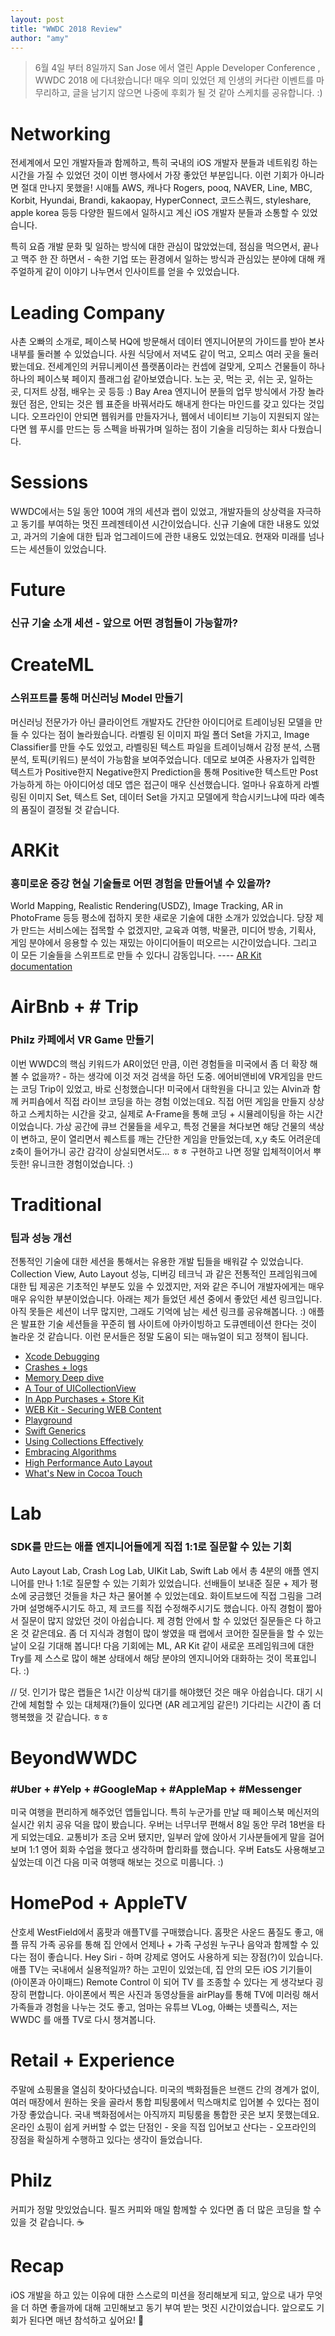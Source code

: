 ```yaml
---
layout: post
title: "WWDC 2018 Review"
author: "amy"
---
```


> 6월 4일 부터 8일까지 San Jose 에서 열린 Apple Developer Conference , WWDC 2018 에 다녀왔습니다! 매우 의미 있었던 제 인생의 커다란 이벤트를 마무리하고, 글을 남기지 않으면 나중에 후회가 될 것 같아 스케치를 공유합니다. :)

# Networking

전세계에서 모인 개발자들과 함께하고, 특히 국내의 iOS 개발자 분들과 네트워킹 하는 시간을 가질 수 있었던 것이 이번 행사에서 가장 좋았던 부분입니다. 이런 기회가 아니라면 절대 만나지 못했을! 시애틀 AWS, 캐나다 Rogers, pooq, NAVER, Line, MBC, Korbit, Hyundai, Brandi, kakaopay, HyperConnect, 코드스쿼드, styleshare, apple korea 등등 다양한 필드에서 일하시고 계신 iOS 개발자 분들과 소통할 수 있었습니다. 

특히 요즘 개발 문화 및 일하는 방식에 대한 관심이 많았었는데, 점심을 먹으면서, 끝나고 맥주 한 잔 하면서 - 속한 기업 또는 환경에서 일하는 방식과 관심있는 분야에 대해 캐주얼하게 같이 이야기 나누면서 인사이트를 얻을 수 있었습니다. 

# Leading Company

사촌 오빠의 소개로, 페이스북 HQ에 방문해서 데이터 엔지니어분의 가이드를 받아 본사 내부를 둘러볼 수 있었습니다. 사원 식당에서 저녁도 같이 먹고, 오피스 여러 곳을 둘러봤는데요. 전세계인의 커뮤니케이션 플랫폼이라는 컨셉에 걸맞게, 오피스 건물들이 하나 하나의 페이스북 페이지 플래그쉽 같아보였습니다. 노는 곳, 먹는 곳, 쉬는 곳, 일하는 곳, 디저트 상점, 배우는 곳 등등 :) Bay Area 엔지니어 분들의 업무 방식에서 가장 놀라웠던 점은, 안되는 것은 웹 표준을 바꿔서라도 해내게 한다는 마인드를 갖고 있다는 것입니다. 오프라인이 안되면 웹워커를 만들자거나, 웹에서 네이티브 기능이 지원되지 않는다면 웹 푸시를 만드는 등 스펙을 바꿔가며 일하는 점이 기술을 리딩하는 회사 다웠습니다. 

# Sessions

WWDC에서는 5일 동안 100여 개의 세션과 랩이 있었고, 개발자들의 상상력을 자극하고 동기를 부여하는 멋진 프레젠테이션 시간이었습니다. 신규 기술에 대한 내용도 있었고, 과거의 기술에 대한 팁과 업그레이드에 관한 내용도 있었는데요. 현재와 미래를 넘나드는 세션들이 있었습니다.

# Future 

### 신규 기술 소개 세션 - 앞으로 어떤 경험들이 가능할까?

# CreateML 

### 스위프트를 통해 머신러닝 Model 만들기

머신러닝 전문가가 아닌 클라이언트 개발자도 간단한 아이디어로 트레이닝된 모델을 만들 수 있다는 점이 놀라웠습니다. 라벨링 된 이미지 파일 폴더 Set을 가지고, Image Classifier를 만들 수도 있었고, 라벨링된 텍스트 파일을 트레이닝해서 감정 분석, 스팸 분석, 토픽(키워드) 분석이 가능함을 보여주었습니다. 데모로 보여준 사용자가 입력한 텍스트가 Positive한지 Negative한지 Prediction을 통해 Positive한 텍스트만 Post 가능하게 하는 아이디어성 데모 앱은 접근이 매우 신선했습니다. 얼마나 유효하게 라벨링된 이미지 Set, 텍스트 Set, 데이터 Set을 가지고 모델에게 학습시키느냐에 따라 예측의 품질이 결정될 것 같습니다. 

# ARKit

### 흥미로운 증강 현실 기술들로 어떤 경험을 만들어낼 수 있을까?

World Mapping, Realistic Rendering(USDZ), Image Tracking, AR in PhotoFrame 등등 평소에 접하지 못한 새로운 기술에 대한 소개가 있었습니다. 당장 제가 만드는 서비스에는 접목할 수 없겠지만, 교육과 여행, 박물관, 미디어 방송, 기획사, 게임 분야에서 응용할 수 있는 재밌는 아이디어들이 떠오르는 시간이었습니다. 그리고 이 모든 기술들을 스위프트로 만들 수 있다니 감동입니다. ---- [AR Kit documentation](https://developer.apple.com/documentation/arkit/scanning_and_detecting_3d_objects)


# AirBnb + # Trip 

### Philz 카페에서 VR Game 만들기 

이번 WWDC의 핵심 키워드가 AR이었던 만큼, 이런 경험들을 미국에서 좀 더 확장 해볼 수 없을까? - 하는 생각에 이것 저것 검색을 하던 도중. 에어비앤비에 VR게임을 만드는 코딩 Trip이 있었고, 바로 신청했습니다! 미국에서 대학원을 다니고 있는 Alvin과 함께 커피숍에서 직접 라이브 코딩을 하는 경험 이었는데요. 직접 어떤 게임을 만들지 상상하고 스케치하는 시간을 갖고, 실제로 A-Frame을 통해 코딩 + 시뮬레이팅을 하는 시간이었습니다. 가상 공간에 큐브 건물들을 세우고, 특정 건물을 쳐다보면 해당 건물의 색상이 변하고, 문이 열리면서 퀘스트를 깨는 간단한 게임을 만들었는데, x,y 축도 어려운데 z축이 들어가니 공간 감각이 상실되면서도... ㅎㅎ 구현하고 나면 정말 입체적이어서 뿌듯한! 유니크한 경험이었습니다. :) 

# Traditional

### 팁과 성능 개선

전통적인 기술에 대한 세션을 통해서는 유용한 개발 팁들을 배워갈 수 있었습니다. Collection View, Auto Layout 성능, 디버깅 테크닉 과 같은 전통적인 프레임워크에 대한 팁 제공은 기초적인 부분도 있을 수 있겠지만, 저와 같은 주니어 개발자에게는 매우 매우 유익한 부분이었습니다. 아래는 제가 들었던 세션 중에서 좋았던 세션 링크입니다. 아직 못들은 세션이 너무 많지만, 그래도 기억에 남는 세션 링크를 공유해봅니다. :) 애플은 발표한 기술 세션들을 꾸준히 웹 사이트에 아카이빙하고 도큐멘테이션 한다는 것이 놀라운 것 같습니다. 이런 문서들은 정말 도움이 되는 매뉴얼이 되고 정책이 됩니다.

- [Xcode Debugging](https://developer.apple.com/videos/play/wwdc2018/412/)
- [Crashes + logs](https://developer.apple.com/videos/play/wwdc2018/414/)
- [Memory Deep dive](https://developer.apple.com/videos/play/wwdc2018/416/) 
- [A Tour of UICollectionView](https://developer.apple.com/videos/play/wwdc2018/225/) 
- [In App Purchases + Store Kit](https://developer.apple.com/videos/play/wwdc2018/704/) 
- [WEB Kit - Securing WEB Content](https://developer.apple.com/videos/play/wwdc2018/207/)
- [Playground](https://developer.apple.com/videos/play/wwdc2018/402/)
- [Swift Generics](https://developer.apple.com/videos/play/wwdc2018/406/)
- [Using Collections Effectively](https://developer.apple.com/videos/play/wwdc2018/229/) 
- [Embracing Algorithms](https://developer.apple.com/videos/play/wwdc2018/223) 
- [High Performance Auto Layout](https://developer.apple.com/videos/play/wwdc2018/220/) 
- [What's New in Cocoa Touch](https://developer.apple.com/videos/play/wwdc2018/202/)

# Lab 

### SDK를 만드는 애플 엔지니어들에게 직접 1:1로 질문할 수 있는 기회

Auto Layout Lab, Crash Log Lab, UIKit Lab, Swift Lab 에서 총 4분의 애플 엔지니어를 만나 1:1로 질문할 수 있는 기회가 있었습니다. 선배들이 보내준 질문 + 제가 평소에 궁금했던 것들을 차근 차근 물어볼 수 있었는데요. 화이트보드에 직접 그림을 그려가며 설명해주시기도 하고, 제 코드를 직접 수정해주시기도 했습니다. 아직 경험이 짧아서 질문이 많지 않았던 것이 아쉽습니다. 제 경험 안에서 할 수 있었던 질문들은 다 하고 온 것 같은데요. 좀 더 지식과 경험이 많이 쌓였을 때 랩에서 코어한 질문들을 할 수 있는 날이 오길 기대해 봅니다! 다음 기회에는 ML, AR Kit 같이 새로운 프레임워크에 대한 Try를 제 스스로 많이 해본 상태에서 해당 분야의 엔지니어와 대화하는 것이 목표입니다. :)

// 덧. 인기가 많은 랩들은 1시간 이상씩 대기를 해야했던 것은 매우 아쉽습니다. 대기 시간에 체험할 수 있는 대체재(?)들이 있다면 (AR 레고게임 같은!) 기다리는 시간이 좀 더 행복했을 것 같습니다. ㅎㅎ

# BeyondWWDC


### #Uber + #Yelp + #GoogleMap + #AppleMap + #Messenger
미국 여행을 편리하게 해주었던 앱들입니다. 특히 누군가를 만날 때 페이스북 메신저의 실시간 위치 공유 덕을 많이 봤습니다. 우버는 너무너무 편해서 8일 동안 무려 18번을 타게 되었는데요. 교통비가 조금 오버 됐지만, 일부러 앞에 앉아서 기사분들에게 말을 걸어보며 1:1 영어 회화 수업을 했다고 생각하며 합리화를 했습니다. 우버 Eats도 사용해보고 싶었는데 이건 다음 미국 여행때 해보는 것으로 미룹니다. :) 

# HomePod + AppleTV

산호세 WestField에서 홈팟과 애플TV를 구매했습니다. 홈팟은 사운드 품질도 좋고, 애플 뮤직 가족 공유를 통해 집 안에서 언제나 + 가족 구성원 누구나 음악과 함께할 수 있다는 점이 좋습니다. Hey Siri - 하며 강제로 영어도 사용하게 되는 장점(?)이 있습니다. 애플 TV는 국내에서 실용적일까? 하는 고민이 있었는데, 집 안의 모든 iOS 기기들이 (아이폰과 아이패드) Remote Control 이 되어 TV 를 조종할 수 있다는 게 생각보다 굉장히 편합니다. 아이폰에서 찍은 사진과 동영상들을 airPlay를 통해 TV에 미러링 해서 가족들과 경험을 나누는 것도 좋고, 엄마는 유튜브 VLog, 아빠는 넷플릭스, 저는 WWDC 를 애플 TV로 다시 챙겨봅니다.

# Retail + Experience

주말에 쇼핑몰을 열심히 찾아다녔습니다. 미국의 백화점들은 브랜드 간의 경계가 없이, 여러 매장에서 원하는 옷을 골라서 통합 피팅룸에서 믹스매치로 입어볼 수 있다는 점이 가장 좋았습니다. 국내 백화점에서는 아직까지 피팅룸을 통합한 곳은 보지 못했는데요. 온라인 쇼핑이 쉽게 커버할 수 없는 단점인 - 옷을 직접 입어보고 산다는 - 오프라인의 장점을 확실하게 수행하고 있다는 생각이 들었습니다.

# Philz

커피가 정말 맛있었습니다. 필즈 커피와 매일 함께할 수 있다면 좀 더 많은 코딩을 할 수 있을 것 같습니다. ☕️ 

# Recap

iOS 개발을 하고 있는 이유에 대한 스스로의 미션을 정리해보게 되고, 앞으로 내가 무엇을 더 하면 좋을까에 대해 고민해보고 동기 부여 받는 멋진 시간이었습니다. 앞으로도 기회가 된다면 매년 참석하고 싶어요! 🌴